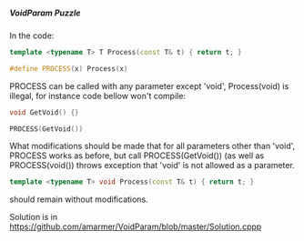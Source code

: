 ##### VoidParam Puzzle

In the code:

```C++
template <typename T> T Process(const T& t) { return t; } 

#define PROCESS(x) Process(x)
```

PROCESS can be called with any parameter except 'void', Process(void) is illegal, for instance code bellow won't compile:

```C++
void GetVoid() {}

PROCESS(GetVoid())
```

What modifications should be made that for all parameters other than 'void', PROCESS works as before,
but call PROCESS(GetVoid()) (as well as PROCESS(void()) throws exception that 'void' is not allowed as a parameter.
```C++ 
template <typename T> void Process(const T& t) { return t; }
``` 
should remain without modifications.

Solution is in https://github.com/amarmer/VoidParam/blob/master/Solution.cppp
